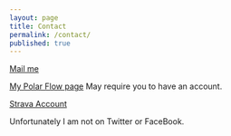 ```yaml
---
layout: page
title: Contact
permalink: /contact/
published: true
---
```


[Mail me](mailto:iambuckle@mac.com)

[My Polar Flow page](https://flow.polar.com/diary/activity/) May require you to have an account.

[Strava Account](https://www.strava.com/athletes/6312803)



Unfortunately I am not on Twitter or FaceBook.
